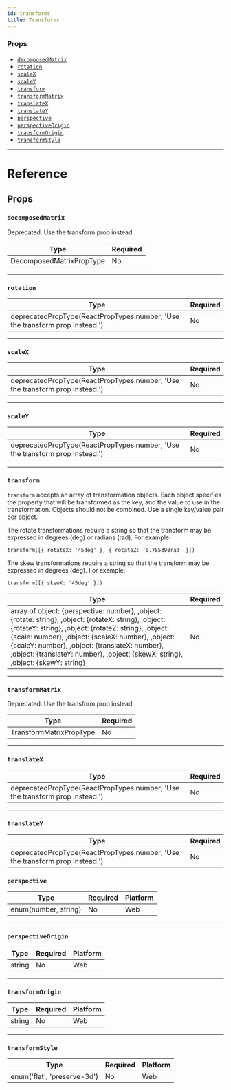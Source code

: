 ```yaml
---
id: transforms
title: Transforms
---
```


### Props

- [`decomposedMatrix`](../transforms/#decomposedmatrix)
- [`rotation`](../transforms/#rotation)
- [`scaleX`](../transforms/#scalex)
- [`scaleY`](../transforms/#scaley)
- [`transform`](../transforms/#transform)
- [`transformMatrix`](../transforms/#transformmatrix)
- [`translateX`](../transforms/#translatex)
- [`translateY`](../transforms/#translatey)
- [`perspective`](../transforms/#perspective)
- [`perspectiveOrigin`](../transforms/#perspectiveOrigin)
- [`transformOrigin`](../transforms/#transformOrigin)
- [`transformStyle`](../transforms/#transformStyle)

---

# Reference

## Props

### `decomposedMatrix`

Deprecated. Use the transform prop instead.

| Type                     | Required |
| ------------------------ | -------- |
| DecomposedMatrixPropType | No       |

---

### `rotation`

| Type                                                                         | Required |
| ---------------------------------------------------------------------------- | -------- |
| deprecatedPropType(ReactPropTypes.number, 'Use the transform prop instead.') | No       |

---

### `scaleX`

| Type                                                                         | Required |
| ---------------------------------------------------------------------------- | -------- |
| deprecatedPropType(ReactPropTypes.number, 'Use the transform prop instead.') | No       |

---

### `scaleY`

| Type                                                                         | Required |
| ---------------------------------------------------------------------------- | -------- |
| deprecatedPropType(ReactPropTypes.number, 'Use the transform prop instead.') | No       |

---

### `transform`

`transform` accepts an array of transformation objects. Each object specifies the property that will be transformed as the key, and the value to use in the transformation. Objects should not be combined. Use a single key/value pair per object.

The rotate transformations require a string so that the transform may be expressed in degrees (deg) or radians (rad). For example:

`transform([{ rotateX: '45deg' }, { rotateZ: '0.785398rad' }])`

The skew transformations require a string so that the transform may be expressed in degrees (deg). For example:

`transform([{ skewX: '45deg' }])`

| Type                                                                                                                                                                                                                                                                                                                                                    | Required |
| ------------------------------------------------------------------------------------------------------------------------------------------------------------------------------------------------------------------------------------------------------------------------------------------------------------------------------------------------------- | -------- |
| array of object: {perspective: number}, ,object: {rotate: string}, ,object: {rotateX: string}, ,object: {rotateY: string}, ,object: {rotateZ: string}, ,object: {scale: number}, ,object: {scaleX: number}, ,object: {scaleY: number}, ,object: {translateX: number}, ,object: {translateY: number}, ,object: {skewX: string}, ,object: {skewY: string} | No       |

---

### `transformMatrix`

Deprecated. Use the transform prop instead.

| Type                    | Required |
| ----------------------- | -------- |
| TransformMatrixPropType | No       |

---

### `translateX`

| Type                                                                         | Required |
| ---------------------------------------------------------------------------- | -------- |
| deprecatedPropType(ReactPropTypes.number, 'Use the transform prop instead.') | No       |

---

### `translateY`

| Type                                                                         | Required |
| ---------------------------------------------------------------------------- | -------- |
| deprecatedPropType(ReactPropTypes.number, 'Use the transform prop instead.') | No       |

### `perspective`

| Type                 | Required | Platform |
| -------------------- | -------- | -------- |
| enum(number, string) | No       | Web      |

---

### `perspectiveOrigin`

| Type   | Required | Platform |
| ------ | -------- | -------- |
| string | No       | Web      |

---

### `transformOrigin`

| Type   | Required | Platform |
| ------ | -------- | -------- |
| string | No       | Web      |

---

### `transformStyle`

| Type                        | Required | Platform |
| --------------------------- | -------- | -------- |
| enum('flat', 'preserve-3d') | No       | Web      |
